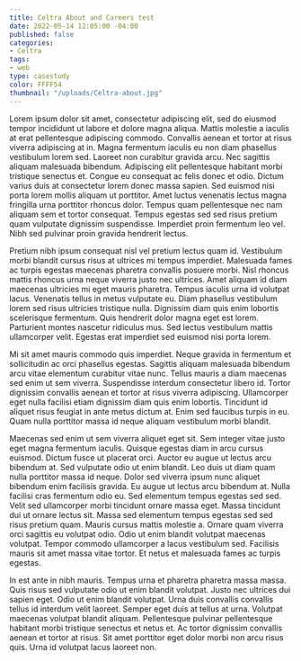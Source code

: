 ```yaml
---
title: Celtra About and Careers test
date: 2022-05-14 12:05:00 -04:00
published: false
categories:
- Celtra
tags:
- web
type: casestudy
color: FFFF54
thumbnail: "/uploads/Celtra-about.jpg"
---
```


Lorem ipsum dolor sit amet, consectetur adipiscing elit, sed do eiusmod tempor incididunt ut labore et dolore magna aliqua. Mattis molestie a iaculis at erat pellentesque adipiscing commodo. Convallis aenean et tortor at risus viverra adipiscing at in. Magna fermentum iaculis eu non diam phasellus vestibulum lorem sed. Laoreet non curabitur gravida arcu. Nec sagittis aliquam malesuada bibendum. Adipiscing elit pellentesque habitant morbi tristique senectus et. Congue eu consequat ac felis donec et odio. Dictum varius duis at consectetur lorem donec massa sapien. Sed euismod nisi porta lorem mollis aliquam ut porttitor. Amet luctus venenatis lectus magna fringilla urna porttitor rhoncus dolor. Tempus quam pellentesque nec nam aliquam sem et tortor consequat. Tempus egestas sed sed risus pretium quam vulputate dignissim suspendisse. Imperdiet proin fermentum leo vel. Nibh sed pulvinar proin gravida hendrerit lectus.

Pretium nibh ipsum consequat nisl vel pretium lectus quam id. Vestibulum morbi blandit cursus risus at ultrices mi tempus imperdiet. Malesuada fames ac turpis egestas maecenas pharetra convallis posuere morbi. Nisl rhoncus mattis rhoncus urna neque viverra justo nec ultrices. Amet aliquam id diam maecenas ultricies mi eget mauris pharetra. Tempus iaculis urna id volutpat lacus. Venenatis tellus in metus vulputate eu. Diam phasellus vestibulum lorem sed risus ultricies tristique nulla. Dignissim diam quis enim lobortis scelerisque fermentum. Quis hendrerit dolor magna eget est lorem. Parturient montes nascetur ridiculus mus. Sed lectus vestibulum mattis ullamcorper velit. Egestas erat imperdiet sed euismod nisi porta lorem.

Mi sit amet mauris commodo quis imperdiet. Neque gravida in fermentum et sollicitudin ac orci phasellus egestas. Sagittis aliquam malesuada bibendum arcu vitae elementum curabitur vitae nunc. Tellus mauris a diam maecenas sed enim ut sem viverra. Suspendisse interdum consectetur libero id. Tortor dignissim convallis aenean et tortor at risus viverra adipiscing. Ullamcorper eget nulla facilisi etiam dignissim diam quis enim lobortis. Tincidunt id aliquet risus feugiat in ante metus dictum at. Enim sed faucibus turpis in eu. Quam nulla porttitor massa id neque aliquam vestibulum morbi blandit.

Maecenas sed enim ut sem viverra aliquet eget sit. Sem integer vitae justo eget magna fermentum iaculis. Quisque egestas diam in arcu cursus euismod. Dictum fusce ut placerat orci. Auctor eu augue ut lectus arcu bibendum at. Sed vulputate odio ut enim blandit. Leo duis ut diam quam nulla porttitor massa id neque. Dolor sed viverra ipsum nunc aliquet bibendum enim facilisis gravida. Eu augue ut lectus arcu bibendum at. Nulla facilisi cras fermentum odio eu. Sed elementum tempus egestas sed sed. Velit sed ullamcorper morbi tincidunt ornare massa eget. Massa tincidunt dui ut ornare lectus sit. Massa sed elementum tempus egestas sed sed risus pretium quam. Mauris cursus mattis molestie a. Ornare quam viverra orci sagittis eu volutpat odio. Odio ut enim blandit volutpat maecenas volutpat. Tempor commodo ullamcorper a lacus vestibulum sed. Facilisis mauris sit amet massa vitae tortor. Et netus et malesuada fames ac turpis egestas.

In est ante in nibh mauris. Tempus urna et pharetra pharetra massa massa. Quis risus sed vulputate odio ut enim blandit volutpat. Justo nec ultrices dui sapien eget. Odio ut enim blandit volutpat. Urna duis convallis convallis tellus id interdum velit laoreet. Semper eget duis at tellus at urna. Volutpat maecenas volutpat blandit aliquam. Pellentesque pulvinar pellentesque habitant morbi tristique senectus et netus et. Ac tortor dignissim convallis aenean et tortor at risus. Sit amet porttitor eget dolor morbi non arcu risus quis. Urna id volutpat lacus laoreet non.